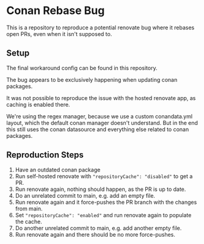 # Conan Rebase Bug

This is a repository to reproduce a potential renovate bug where it rebases
open PRs, even when it isn't supposed to.

## Setup

The final workaround config can be found in this repository.

The bug appears to be exclusively happening when updating conan packages.

It was not possible to reproduce the issue with the hosted renovate app, as
caching is enabled there.

We're using the regex manager, because we use a custom conandata.yml layout,
which the default conan manager doesn't understand. But in the end this still
uses the conan datasource and everything else related to conan packages.

## Reproduction Steps

1. Have an outdated conan package
1. Run self-hosted renovate with `"repositoryCache": "disabled"` to get a PR.
1. Run renovate again, nothing should happen, as the PR is up to date.
1. Do an unrelated commit to main, e.g. add an empty file.
1. Run renovate again and it force-pushes the PR branch with the changes from
   main.
1. Set `"repositoryCache": "enabled"` and run renovate again to populate the
   cache.
1. Do another unrelated commit to main, e.g. add another empty file.
1. Run renovate again and there should be no more force-pushes.
